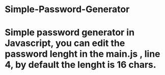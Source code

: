 # Simple-Password-Generator

<h1> Simple password generator in Javascript, you can edit the password lenght in the main.js , line 4, by default the lenght is 16 chars. </h1>
